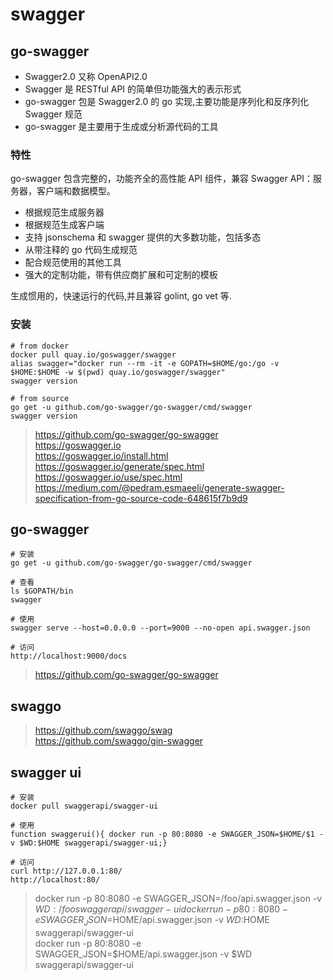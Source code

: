 # swagger

## go-swagger

- Swagger2.0 又称 OpenAPI2.0
- Swagger 是 RESTful API 的简单但功能强大的表示形式
- go-swagger 包是 Swagger2.0 的 go 实现,主要功能是序列化和反序列化 Swagger 规范
- go-swagger 是主要用于生成或分析源代码的工具

### 特性

go-swagger 包含完整的，功能齐全的高性能 API 组件，兼容 Swagger API：服务器，客户端和数据模型。

- 根据规范生成服务器
- 根据规范生成客户端
- 支持 jsonschema 和 swagger 提供的大多数功能，包括多态
- 从带注释的 go 代码生成规范
- 配合规范使用的其他工具
- 强大的定制功能，带有供应商扩展和可定制的模板

生成惯用的，快速运行的代码,并且兼容 golint, go vet 等.

### 安装

```
# from docker
docker pull quay.io/goswagger/swagger
alias swagger="docker run --rm -it -e GOPATH=$HOME/go:/go -v $HOME:$HOME -w $(pwd) quay.io/goswagger/swagger"
swagger version

# from source
go get -u github.com/go-swagger/go-swagger/cmd/swagger
swagger version
```

>https://github.com/go-swagger/go-swagger  
https://goswagger.io  
https://goswagger.io/install.html  
https://goswagger.io/generate/spec.html  
https://goswagger.io/use/spec.html  
https://medium.com/@pedram.esmaeeli/generate-swagger-specification-from-go-source-code-648615f7b9d9  

## go-swagger  

```
# 安装
go get -u github.com/go-swagger/go-swagger/cmd/swagger

# 查看
ls $GOPATH/bin
swagger

# 使用
swagger serve --host=0.0.0.0 --port=9000 --no-open api.swagger.json

# 访问
http://localhost:9000/docs
```

>https://github.com/go-swagger/go-swagger  
## swaggo

>https://github.com/swaggo/swag  
https://github.com/swaggo/gin-swagger 

## swagger ui

```
# 安装
docker pull swaggerapi/swagger-ui 

# 使用
function swaggerui(){ docker run -p 80:8080 -e SWAGGER_JSON=$HOME/$1 -v $WD:$HOME swaggerapi/swagger-ui;}

# 访问
curl http://127.0.0.1:80/
http://localhost:80/

```
>docker run -p 80:8080 -e SWAGGER_JSON=/foo/api.swagger.json -v $WD:/foo swaggerapi/swagger-ui  
docker run -p 80:8080 -e SWAGGER_JSON=$HOME/api.swagger.json -v $WD:$HOME swaggerapi/swagger-ui  
docker run -p 80:8080 -e SWAGGER_JSON=$HOME/api.swagger.json -v $WD swaggerapi/swagger-ui  
